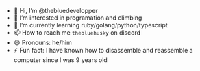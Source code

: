 - 👋 Hi, I’m @thebluedevelopper
- 👀 I’m interested in programation and climbing
- 🌱 I’m currently learning ruby/golang/python/typescript
- 📫 How to reach me `thebluehusky` on discord
- 😄 Pronouns: he/him
- ⚡ Fun fact: 
I have known how to disassemble and reassemble a computer since I was 9 years old

<!---
thebluedevelopper/thebluedevelopper is a ✨ special ✨ repository because its `README.md` (this file) appears on your GitHub profile.
You can click the Preview link to take a look at your changes.
--->
